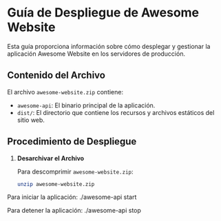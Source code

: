 # Guía de Despliegue de Awesome Website

Esta guía proporciona información sobre cómo desplegar y gestionar la aplicación Awesome Website en los servidores de producción.

## Contenido del Archivo

El archivo `awesome-website.zip` contiene:

- `awesome-api`: El binario principal de la aplicación.
- `dist/`: El directorio que contiene los recursos y archivos estáticos del sitio web.

## Procedimiento de Despliegue

1. **Desarchivar el Archivo**

   Para descomprimir `awesome-website.zip`:

   ```bash
   unzip awesome-website.zip

Para iniciar la aplicación:
./awesome-api start

Para detener la aplicación:
./awesome-api stop